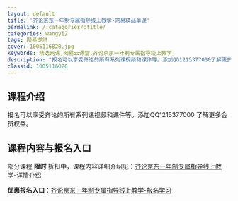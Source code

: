 ```yaml
---
layout: default
title: '齐论京东一年制专属指导线上教学-网易精品单课'
permalink: /:categories/:title/
categories: wangyi2
tags: 网易提供
cover: 1005116020.jpg
keywords: 精选网课,网易云课堂,齐论京东一年制专属指导线上教学
description: "报名可以享受齐论的所有系列课视频和课件等。添加QQ1215377000了解更多会员权益。齐论京东一年制专属指导线上教学"
classid: 1005116020
---
```


## 课程介绍

报名可以享受齐论的所有系列课视频和课件等。添加QQ1215377000
了解更多会员权益。

## 课程内容与报名入口

部分课程 **限时** 折扣中，课程内容详细介绍见：[齐论京东一年制专属指导线上教学-详情介绍](https://study.163.com/course/introduction/1005116020.htm?share=1&shareId=1025206652&utm_campaign=share&utm_medium=iphoneShare&utm_source=&utm_u=1025206652)

**优惠报名入口**：[齐论京东一年制专属指导线上教学-报名学习](https://study.163.com/course/introduction/1005116020.htm?share=1&shareId=1025206652&utm_campaign=share&utm_medium=iphoneShare&utm_source=&utm_u=1025206652)

